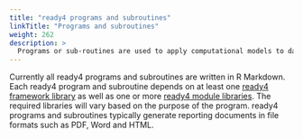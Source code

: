 ```yaml
---
title: "ready4 programs and subroutines"
linkTitle: "Programs and subroutines"
weight: 262
description: >
  Programs or sub-routines are used to apply computational models to data and to report the resulting analyses.
---
```


Currently all ready4 programs and subroutines are written in R Markdown. Each ready4 program and subroutine depends on at least one [ready4 framework library](../libraries/types/framework/) as well as one or more [ready4 module libraries](../libraries/types/module/). The required libraries will vary based on the purpose of the program. ready4 programs and subroutines typically generate reporting documents in file formats such as PDF, Word and HTML. 




